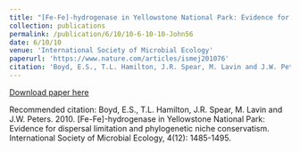 ```yaml
---
title: "[Fe-Fe]-hydrogenase in Yellowstone National Park: Evidence for dispersal limitation and phylogenetic niche conservatism"
collection: publications
permalink: /publication/6/10/10-6-10-10-John56
date: 6/10/10
venue: 'International Society of Microbial Ecology'
paperurl: 'https://www.nature.com/articles/ismej201076'
citation: 'Boyd, E.S., T.L. Hamilton, J.R. Spear, M. Lavin and J.W. Peters.  2010.  [Fe-Fe]-hydrogenase in Yellowstone National Park: Evidence for dispersal limitation and phylogenetic niche conservatism.  International Society of Microbial Ecology, 4(12):  1485-1495.'
---
```


<a href='https://www.nature.com/articles/ismej201076'>Download paper here</a>

Recommended citation: Boyd, E.S., T.L. Hamilton, J.R. Spear, M. Lavin and J.W. Peters.  2010.  [Fe-Fe]-hydrogenase in Yellowstone National Park: Evidence for dispersal limitation and phylogenetic niche conservatism.  International Society of Microbial Ecology, 4(12):  1485-1495.